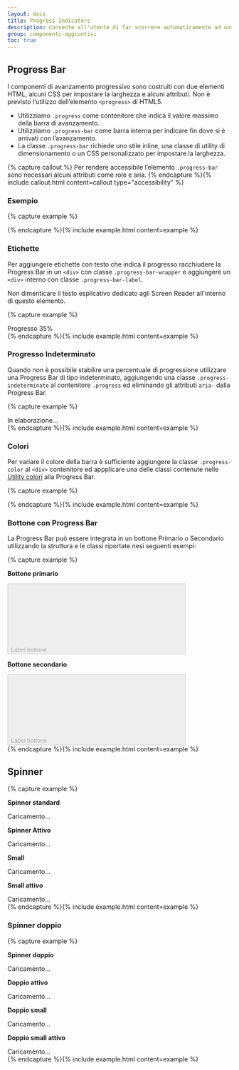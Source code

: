 ```yaml
---
layout: docs
title: Progress Indicators
description: Consente all'utente di far scorrere automaticamente ad una parte specifica della pagina
group: componenti-aggiuntivi
toc: true
---
```


## Progress Bar

I componenti di avanzamento progressivo sono costruiti con due elementi HTML, alcuni CSS per impostare la larghezza e alcuni attributi. Non è previsto l’utilizzo dell’elemento `<progress>` di HTML5.

- Utilizziamo `.progress` come contenitore che indica il valore massimo della barra di avanzamento.
- Utilizziamo `.progress-bar` come barra interna per indicare fin dove si è arrivati con l’avanzamento.
- La classe `.progress-bar` richiede uno stile inline, una classe di utility di dimensionamento o un CSS personalizzato per impostare la larghezza.

{% capture callout %}
Per rendere accessibile l’elemento `.progress-bar` sono necessari alcuni attributi come role e aria.
{% endcapture %}{% include callout.html content=callout type="accessibility" %}

### Esempio

{% capture example %}
<div class="progress">
	<div class="progress-bar" role="progressbar" style="width: 50%" aria-valuenow="50" aria-valuemin="0" aria-valuemax="100"></div>
</div>
{% endcapture %}{% include example.html content=example %}

### Etichette

Per aggiungere etichette con testo che indica il progresso racchiudere la Progress Bar in un `<div>` con classe `.progress-bar-wrapper` e aggiungere un `<div>` interno con classe `.progress-bar-label`.

Non dimenticare il testo esplicativo dedicato agli Screen Reader all'interno di questo elemento.  

{% capture example %}
<div class="progress-bar-wrapper">
	<div class="progress-bar-label"><span class="sr-only">Progresso </span>35%</div>
	<div class="progress">
		<div class="progress-bar" role="progressbar" style="width: 50%" aria-valuenow="50" aria-valuemin="0" aria-valuemax="100"></div>
	</div>
</div>
{% endcapture %}{% include example.html content=example %}

### Progresso Indeterminato

Quando non è possibile stabilire una percentuale di progressione utilizzare una Progress Bar di tipo indeterminato, aggiungendo una classe `.progress-indeterminate` al contenitore `.progress` ed eliminando gli attributi `aria-` dalla Progress Bar.

{% capture example %}
<div class="progress progress-indeterminate">
	<span class="sr-only">In elaborazione...</span>
	<div class="progress-bar" role="progressbar"></div>
</div>
{% endcapture %}{% include example.html content=example %}

### Colori

Per variare il colore della barra è sufficiente aggiungere la classe `.progress-color` al `<div>` contenitore ed appplicare una delle classi contenute nelle <a href="{{ site.baseurl }}/docs/utilities/colori/#colore-di-sfondo">Utility colori</a> alla Progress Bar.

{% capture example %}
<div class="progress progress-color">
	<div class="progress-bar bg-success" role="progressbar" style="width: 25%" aria-valuenow="25" aria-valuemin="0" aria-valuemax="100"></div>
</div>
<div class="progress progress-color">
	<div class="progress-bar bg-info" role="progressbar" style="width: 33%" aria-valuenow="33" aria-valuemin="0" aria-valuemax="100"></div>
</div>
<div class="progress progress-color">
	<div class="progress-bar bg-warning" role="progressbar" style="width: 50%" aria-valuenow="50" aria-valuemin="0" aria-valuemax="100"></div>
</div>
<div class="progress progress-color">
	<div class="progress-bar bg-danger" role="progressbar" style="width: 66%" aria-valuenow="66" aria-valuemin="0" aria-valuemax="100"></div>
</div>
{% endcapture %}{% include example.html content=example %}

### Bottone con Progress Bar

La Progress Bar può essere integrata in un bottone Primario o Secondario utilizzando la struttura e le classi riportate nesi seguenti esempi:

{% capture example %}

<div class="container">
	<div class="row">
		<div class="col-12 col-sm-6">
			<p><strong>Bottone primario</strong></p>
			<button type="button" class="btn btn-primary btn-progress disabled" disabled>
			Label bottone <svg class="icon icon-light"><use xlink:href="{{ site.baseurl }}/dist/svg/sprite.svg#it-github"></use></svg>
			<span class="progress">
				<span class="progress-bar" role="progressbar" style="width: 50%" aria-valuenow="50" aria-valuemin="0" aria-valuemax="100"></span>
			</span>
			</button>
		</div>
		<div class="col-12 col-sm-6">
			<p><strong>Bottone secondario</strong></p>
			<button type="button" class="btn btn-secondary btn-progress disabled" disabled>
			Label bottone <svg class="icon icon-light"><use xlink:href="{{ site.baseurl }}/dist/svg/sprite.svg#it-github"></use></svg>
			<span class="progress">
				<span class="progress-bar" role="progressbar" style="width: 50%" aria-valuenow="50" aria-valuemin="0" aria-valuemax="100"></span>
			</span>
			</button>
		</div>
	</div>
</div>
{% endcapture %}{% include example.html content=example %}

## Spinner

{% capture example %}
<div class="container">
	<div class="row">
		<div class="col-6 col-lg-3">
			<p class="mb-3"><strong>Spinner standard</strong></p>
			<div class="progress-spinner">
				<span class="sr-only">Caricamento...</span>
			</div>
		</div>
		<div class="col-6 col-lg-3">
			<p class="mb-3"><strong>Spinner Attivo</strong></p>
			<div class="progress-spinner progress-spinner-active">
				<span class="sr-only">Caricamento...</span>
			</div>
		</div>
		<div class="col-6 col-lg-3 mt-3 mt-lg-0">
			<p class="mb-3"><strong>Small</strong></p>
			<div class="progress-spinner size-sm">
				<span class="sr-only">Caricamento...</span>
			</div>
		</div>
		<div class="col-6 col-lg-3 mt-3 mt-lg-0">
			<p class="mb-3"><strong>Small attivo</strong></p>
			<div class="progress-spinner progress-spinner-active size-sm">
				<span class="sr-only">Caricamento...</span>
			</div>
		</div>
	</div>
</div>
{% endcapture %}{% include example.html content=example %}

### Spinner doppio

{% capture example %}
<div class="container">
	<div class="row">
		<div class="col-6 col-lg-3">
			<p class="mb-3"><strong>Spinner doppio</strong></p>
			<div class="progress-spinner progress-spinner-double">
				<div class="progress-spinner-inner"></div>
				<div class="progress-spinner-inner"></div>
				<span class="sr-only">Caricamento...</span>
			</div>
		</div>
		<div class="col-6 col-lg-3">
			<p class="mb-3"><strong>Doppio attivo</strong></p>
			<div class="progress-spinner progress-spinner-double progress-spinner-active">
				<div class="progress-spinner-inner"></div>
				<div class="progress-spinner-inner"></div>
				<span class="sr-only">Caricamento...</span>
			</div>
		</div>
		<div class="col-6 col-lg-3 mt-3 mt-lg-0">
			<p class="mb-3"><strong>Doppio small</strong></p>
			<div class="progress-spinner progress-spinner-double size-sm">
				<div class="progress-spinner-inner"></div>
				<div class="progress-spinner-inner"></div>
				<span class="sr-only">Caricamento...</span>
			</div>
		</div>
		<div class="col-6 col-lg-3 mt-3 mt-lg-0">
			<p class="mb-3"><strong>Doppio small attivo</strong></p>
			<div class="progress-spinner progress-spinner-double size-sm progress-spinner-active">
				<div class="progress-spinner-inner"></div>
				<div class="progress-spinner-inner"></div>
				<span class="sr-only">Caricamento...</span>
			</div>
		</div>
	</div>
</div>
{% endcapture %}{% include example.html content=example %}